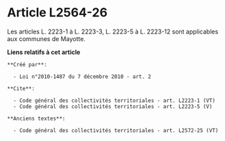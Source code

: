# Article L2564-26

Les articles L. 2223-1 à L. 2223-3, L. 2223-5 à L. 2223-12 sont applicables aux communes de Mayotte.

**Liens relatifs à cet article**

	**Créé par**:

	  - Loi n°2010-1487 du 7 décembre 2010 - art. 2

	**Cite**:

	  - Code général des collectivités territoriales - art. L2223-1 (VT)
	  - Code général des collectivités territoriales - art. L2223-5 (V)

	**Anciens textes**:

	  - Code général des collectivités territoriales - art. L2572-25 (VT)
